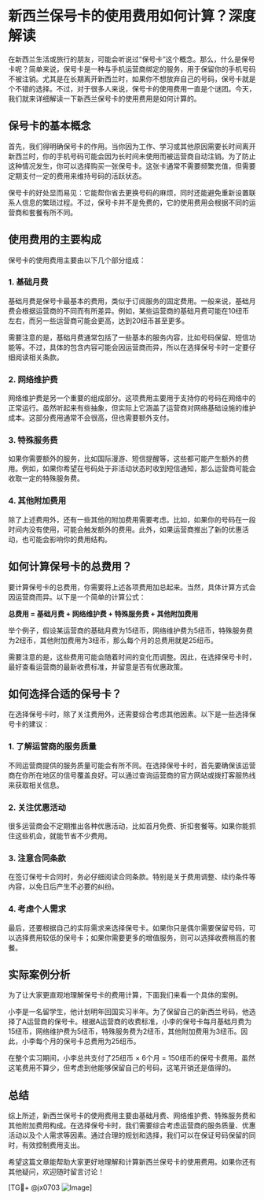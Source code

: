 # 新西兰保号卡的使用费用如何计算？深度解读

在新西兰生活或旅行的朋友，可能会听说过“保号卡”这个概念。那么，什么是保号卡呢？简单来说，保号卡是一种与手机运营商绑定的服务，用于保留你的手机号码不被注销。尤其是在长期离开新西兰时，如果你不想放弃自己的号码，保号卡就是个不错的选择。不过，对于很多人来说，保号卡的使用费用一直是个谜团。今天，我们就来详细解读一下新西兰保号卡的使用费用是如何计算的。

## 保号卡的基本概念

首先，我们得明确保号卡的作用。当你因为工作、学习或其他原因需要长时间离开新西兰时，你的手机号码可能会因为长时间未使用而被运营商自动注销。为了防止这种情况发生，你可以选择购买一张保号卡。这张卡通常不需要频繁充值，但需要定期支付一定的费用来维持号码的活跃状态。

保号卡的好处显而易见：它能帮你省去更换号码的麻烦，同时还能避免重新设置联系人信息的繁琐过程。不过，保号卡并不是免费的，它的使用费用会根据不同的运营商和套餐有所不同。

## 使用费用的主要构成

保号卡的使用费用主要由以下几个部分组成：

### 1. 基础月费

基础月费是保号卡最基本的费用，类似于订阅服务的固定费用。一般来说，基础月费会根据运营商的不同而有所差异。例如，某些运营商的基础月费可能在10纽币左右，而另一些运营商可能会更高，达到20纽币甚至更多。

需要注意的是，基础月费通常包括了一些基本的服务内容，比如号码保留、短信功能等。不过，具体的包含内容可能会因运营商而异，所以在选择保号卡时一定要仔细阅读相关条款。

### 2. 网络维护费

网络维护费是另一个重要的组成部分。这项费用主要用于支持你的号码在网络中的正常运行。虽然听起来有些抽象，但实际上它涵盖了运营商对网络基础设施的维护成本。这部分费用通常不会很高，但也需要额外支付。

### 3. 特殊服务费

如果你需要额外的服务，比如国际漫游、短信提醒等，这些都可能产生额外的费用。例如，如果你希望在号码处于非活动状态时收到短信通知，那么运营商可能会收取一定的特殊服务费。

### 4. 其他附加费用

除了上述费用外，还有一些其他的附加费用需要考虑。比如，如果你的号码在一段时间内没有使用，可能会触发额外的费用。此外，如果运营商推出了新的优惠活动，也可能会影响你的费用结构。

## 如何计算保号卡的总费用？

要计算保号卡的总费用，你需要将上述各项费用加总起来。当然，具体计算方式会因运营商而异。以下是一个简单的计算公式：

**总费用 = 基础月费 + 网络维护费 + 特殊服务费 + 其他附加费用**

举个例子，假设某运营商的基础月费为15纽币，网络维护费为5纽币，特殊服务费为2纽币，其他附加费用为3纽币，那么每个月的总费用就是25纽币。

需要注意的是，这些费用可能会随着时间的变化而调整。因此，在选择保号卡时，最好查看运营商的最新收费标准，并留意是否有优惠政策。

## 如何选择合适的保号卡？

在选择保号卡时，除了关注费用外，还需要综合考虑其他因素。以下是一些选择保号卡的建议：

### 1. 了解运营商的服务质量

不同运营商提供的服务质量可能会有所不同。在选择保号卡时，首先要确保该运营商在你所在地区的信号覆盖良好。可以通过查询运营商的官方网站或拨打客服热线来获取相关信息。

### 2. 关注优惠活动

很多运营商会不定期推出各种优惠活动，比如首月免费、折扣套餐等。如果你能抓住这些机会，就能节省不少费用。

### 3. 注意合同条款

在签订保号卡合同时，务必仔细阅读合同条款。特别是关于费用调整、续约条件等内容，以免日后产生不必要的纠纷。

### 4. 考虑个人需求

最后，还要根据自己的实际需求来选择保号卡。如果你只是偶尔需要保留号码，可以选择费用较低的保号卡；如果你需要更多的增值服务，则可以选择收费稍高的套餐。

## 实际案例分析

为了让大家更直观地理解保号卡的费用计算，下面我们来看一个具体的案例。

小李是一名留学生，他计划明年回国实习半年。为了保留自己的新西兰号码，他选择了A运营商的保号卡。根据A运营商的收费标准，小李的保号卡每月基础月费为15纽币，网络维护费为5纽币，特殊服务费为2纽币，其他附加费用为3纽币。因此，小李每个月的保号卡总费用为25纽币。

在整个实习期间，小李总共支付了25纽币 × 6个月 = 150纽币的保号卡费用。虽然这笔费用不算少，但考虑到他能够保留自己的号码，这笔开销还是值得的。

## 总结

综上所述，新西兰保号卡的使用费用主要由基础月费、网络维护费、特殊服务费和其他附加费用构成。在选择保号卡时，我们需要综合考虑运营商的服务质量、优惠活动以及个人需求等因素。通过合理的规划和选择，我们可以在保证号码保留的同时，有效控制费用支出。

希望这篇文章能帮助大家更好地理解和计算新西兰保号卡的使用费用。如果你还有其他疑问，欢迎随时留言讨论！

[TG💪+ @jx0703 ![Image](https://github.com/user-attachments/assets/dbca1d08-cadb-493c-b0ec-ad6f7a83f270)]
